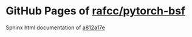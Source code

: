 GitHub Pages of [rafcc/pytorch-bsf](https://github.com/rafcc/pytorch-bsf.git)
===
Sphinx html documentation of [a812a17e](https://github.com/rafcc/pytorch-bsf/tree/a812a17efb036fecb28a443450f9dc181bfc5bf4)
